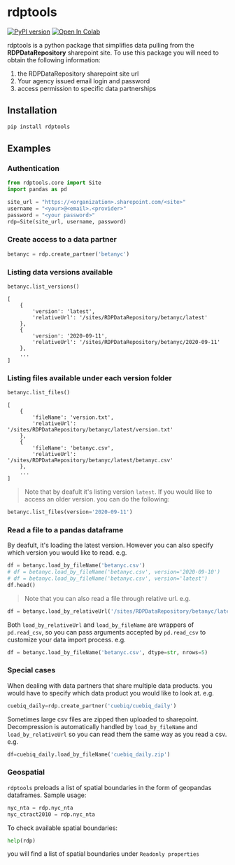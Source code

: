 # rdptools

[![PyPI version](https://badge.fury.io/py/rdptools.svg)](https://badge.fury.io/py/rdptools) [![Open In Colab](https://colab.research.google.com/assets/colab-badge.svg)](https://colab.research.google.com/github/MODA-NYC/db-recovery-data-partnership/blob/master/examples/example_data_import.ipynb)

rdptools is a python package that simplifies data pulling from the **RDPDataRepository** sharepoint site. To use this package you will need to obtain the following information:

1. the RDPDataRepository sharepoint site url
2. Your agency issued email login and password
3. access permission to specific data partnerships

## Installation

```bash
pip install rdptools
```

## Examples

### Authentication

```python
from rdptools.core import Site
import pandas as pd

site_url = "https://<organization>.sharepoint.com/<site>"
username = "<your>@<email>.<provider>"
password = "<your password>"
rdp=Site(site_url, username, password)
```

### Create access to a data partner

```python
betanyc = rdp.create_partner('betanyc')
```

### Listing data versions available

```python
betanyc.list_versions()
```

    [
        {
            'version': 'latest',
            'relativeUrl': '/sites/RDPDataRepository/betanyc/latest'
        },
        {
            'version': '2020-09-11',
            'relativeUrl': '/sites/RDPDataRepository/betanyc/2020-09-11'
        },
        ...
    ]

### Listing files available under each version folder

```python
betanyc.list_files()
```

    [
        {
            'fileName': 'version.txt',
            'relativeUrl': '/sites/RDPDataRepository/betanyc/latest/version.txt'
        },
        {
            'fileName': 'betanyc.csv',
            'relativeUrl': '/sites/RDPDataRepository/betanyc/latest/betanyc.csv'
        },
        ...
    ]

> Note that by deafult it's listing version `latest`. If you would like to access an older version. you can do the following:

```python
betanyc.list_files(version='2020-09-11')
```

### Read a file to a pandas dataframe

By deafult, it's loading the latest version. However you can also specify which version you would like to read. e.g.

```python
df = betanyc.load_by_fileName('betanyc.csv')
# df = betanyc.load_by_fileName('betanyc.csv', version='2020-09-10')
# df = betanyc.load_by_fileName('betanyc.csv', version='latest')
df.head()
```

> Note that you can also read a file through relative url. e.g.

```python
df = betanyc.load_by_relativeUrl('/sites/RDPDataRepository/betanyc/latest/betanyc.csv')
```

Both `load_by_relativeUrl` and `load_by_fileName` are wrappers of `pd.read_csv`, so you can pass arguments accepted by `pd.read_csv` to customize your data import process. e.g.

```python
df = betanyc.load_by_fileName('betanyc.csv', dtype=str, nrows=5)
```

### Special cases

When dealing with data partners that share multiple data products. you would have to specify which data product you would like to look at. e.g.

```python
cuebiq_daily=rdp.create_partner('cuebiq/cuebiq_daily')
```

Sometimes large csv files are zipped then uploaded to sharepoint. Decompression is automatically handled by `load_by_fileName` and `load_by_relativeUrl` so you can read them the same way as you read a csv. e.g.

```python
df=cuebiq_daily.load_by_fileName('cuebiq_daily.zip')
```

### Geospatial

`rdptools` preloads a list of spatial boundaries in the form of geopandas dataframes. Sample usage:

```python
nyc_nta = rdp.nyc_nta
nyc_ctract2010 = rdp.nyc_nta
```

To check available spatial boundaries:

```python
help(rdp)
```

you will find a list of spatial boundaries under `Readonly properties`

